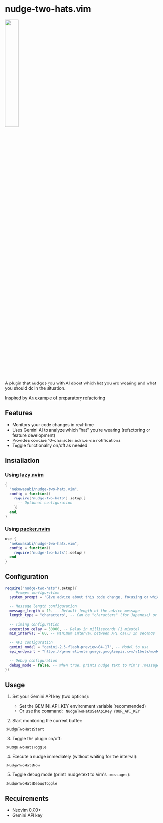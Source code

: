 # nudge-two-hats.vim
<img src="https://github.com/user-attachments/assets/8f22c6fb-18cf-4c71-ae80-489829ebd9c6" width="30%">

A plugin that nudges you with AI about which hat you are wearing and what you should do in the situation.

Inspired by [An example of preparatory refactoring](https://martinfowler.com/articles/preparatory-refactoring-example.html)

## Features

- Monitors your code changes in real-time
- Uses Gemini AI to analyze which "hat" you're wearing (refactoring or feature development)
- Provides concise 10-character advice via notifications
- Toggle functionality on/off as needed

## Installation

### Using [lazy.nvim](https://github.com/folke/lazy.nvim)

```lua
{
  "nekowasabi/nudge-two-hats.vim",
  config = function()
    require("nudge-two-hats").setup({
      -- Optional configuration
    })
  end,
}
```

### Using [packer.nvim](https://github.com/wbthomason/packer.nvim)

```lua
use {
  "nekowasabi/nudge-two-hats.vim",
  config = function()
    require("nudge-two-hats").setup()
  end
}
```

## Configuration

```lua
require("nudge-two-hats").setup({
  -- Prompt configuration
  system_prompt = "Give advice about this code change, focusing on which hat (refactoring or feature) the programmer is wearing.",
  
  -- Message length configuration
  message_length = 10, -- Default length of the advice message
  length_type = "characters", -- Can be "characters" (for Japanese) or "words" (for English)
  
  -- Timing configuration
  execution_delay = 60000, -- Delay in milliseconds (1 minute)
  min_interval = 60, -- Minimum interval between API calls in seconds
  
  -- API configuration
  gemini_model = "gemini-2.5-flash-preview-04-17", -- Model to use
  api_endpoint = "https://generativelanguage.googleapis.com/v1beta/models/gemini-2.5-flash-preview-04-17:generateContent",
  
  -- Debug configuration
  debug_mode = false, -- When true, prints nudge text to Vim's :messages output
})
```

## Usage

1. Set your Gemini API key (two options):
   - Set the GEMINI_API_KEY environment variable (recommended)
   - Or use the command: `:NudgeTwoHatsSetApiKey YOUR_API_KEY`

2. Start monitoring the current buffer:
```
:NudgeTwoHatsStart
```

3. Toggle the plugin on/off:
```
:NudgeTwoHatsToggle
```

4. Execute a nudge immediately (without waiting for the interval):
```
:NudgeTwoHatsNow
```

5. Toggle debug mode (prints nudge text to Vim's `:messages`):
```
:NudgeTwoHatsDebugToggle
```

## Requirements

- Neovim 0.7.0+
- Gemini API key
